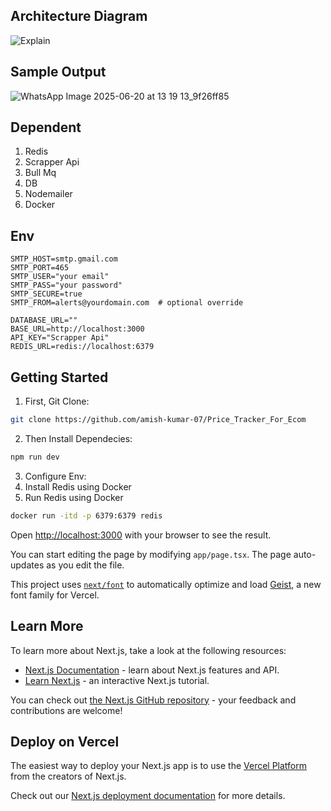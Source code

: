 ## Architecture Diagram


![Explain](https://github.com/user-attachments/assets/837d42ae-6898-485f-9141-c7011e570ba0)

## Sample Output
![WhatsApp Image 2025-06-20 at 13 19 13_9f26ff85](https://github.com/user-attachments/assets/a17ff089-28d8-41c5-9511-abe2e0666858)

## Dependent
1. Redis
2. Scrapper Api
3. Bull Mq
4. DB
5. Nodemailer
6. Docker

## Env
```
SMTP_HOST=smtp.gmail.com
SMTP_PORT=465
SMTP_USER="your email"
SMTP_PASS="your password"
SMTP_SECURE=true
SMTP_FROM=alerts@yourdomain.com  # optional override

DATABASE_URL=""
BASE_URL=http://localhost:3000
API_KEY="Scrapper Api"
REDIS_URL=redis://localhost:6379
```
## Getting Started

1. First, Git Clone:

```bash
git clone https://github.com/amish-kumar-07/Price_Tracker_For_Ecom
```
2. Then Install Dependecies:

```bash
npm run dev
```
3. Configure Env:
4. Install Redis using Docker 
5. Run Redis using Docker 

```bash
docker run -itd -p 6379:6379 redis
```

Open [http://localhost:3000](http://localhost:3000) with your browser to see the result.

You can start editing the page by modifying `app/page.tsx`. The page auto-updates as you edit the file.

This project uses [`next/font`](https://nextjs.org/docs/app/building-your-application/optimizing/fonts) to automatically optimize and load [Geist](https://vercel.com/font), a new font family for Vercel.

## Learn More

To learn more about Next.js, take a look at the following resources:

- [Next.js Documentation](https://nextjs.org/docs) - learn about Next.js features and API.
- [Learn Next.js](https://nextjs.org/learn) - an interactive Next.js tutorial.

You can check out [the Next.js GitHub repository](https://github.com/vercel/next.js) - your feedback and contributions are welcome!

## Deploy on Vercel

The easiest way to deploy your Next.js app is to use the [Vercel Platform](https://vercel.com/new?utm_medium=default-template&filter=next.js&utm_source=create-next-app&utm_campaign=create-next-app-readme) from the creators of Next.js.

Check out our [Next.js deployment documentation](https://nextjs.org/docs/app/building-your-application/deploying) for more details.
